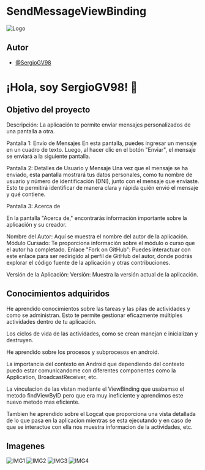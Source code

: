 
# SendMessageViewBinding



![Logo](https://github.com/SergioGV98/HelloWorld/blob/main/app/src/main/ic_launcher-playstore.png)


## Autor
- [@SergioGV98](https://github.com/SergioGV98)

# ¡Hola, soy SergioGV98! 👋


## Objetivo del proyecto
Descripción:
La aplicación te permite enviar mensajes personalizados de una pantalla a otra. 

Pantalla 1: Envío de Mensajes
En esta pantalla, puedes ingresar un mensaje en un cuadro de texto. Luego, al hacer clic en el botón "Enviar", el mensaje se enviará a la siguiente pantalla.

Pantalla 2: Detalles de Usuario y Mensaje
Una vez que el mensaje se ha enviado, esta pantalla mostrará tus datos personales, como tu nombre de usuario y número de identificación (DNI), junto con el mensaje que enviaste. Esto te permitirá identificar de manera clara y rápida quién envió el mensaje y qué contiene.

Pantalla 3: Acerca de

En la pantalla "Acerca de," encontrarás información importante sobre la aplicación y su creador.


Nombre del Autor: Aquí se muestra el nombre del autor de la aplicación.
Módulo Cursado: Te proporciona información sobre el módulo o curso que el autor ha completado.
Enlace "Fork on GitHub": Puedes interactuar con este enlace para ser redirigido al perfil de GitHub del autor, donde podrás explorar el código fuente de la aplicación y otras contribuciones.

Versión de la Aplicación:
Versión: Muestra la versión actual de la aplicación.
## Conocimientos adquiridos
He aprendido conocimientos sobre las tareas y las pilas de actividades y como se administran. Esto te permite gestionar eficazmente múltiples actividades dentro de tu aplicación.

Los ciclos de vida de las actividades, como se crean manejan e inicializan y destruyen.

He aprendido sobre los procesos y subprocesos en android.

La importancia del contexto en Android que dependiendo del contexto puedo estar comunicandome con diferentes componentes como la Application, BroadcastReceiver, etc.

La vinculacion de las vistan mediante el ViewBinding que usabamso el metodo findViewByID pero que era muy ineficiente y aprendimos este nuevo metodo mas eficiente.

Tambien he aprendido sobre el Logcat que proporciona una vista detallada de lo que pasa en la aplicacion mientras se esta ejecutando y en caso de que se interactue con ella nos muestra informacion de la actividades, etc.


## Imagenes
![IMG1](http://url/to/img.png)
![IMG2](http://url/to/img.png)
![IMG3](http://url/to/img.png)
![IMG4](http://url/to/img.png)